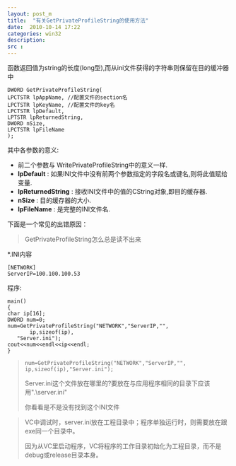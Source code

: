```yaml
---
layout: post_m
title:  "有关GetPrivateProfileString的使用方法"
date:  2010-10-14 17:22
categories: win32
description:  
src :  
---
```



函数返回值为string的长度(long型),而从ini文件获得的字符串则保留在目的缓冲器中 

	DWORD GetPrivateProfileString( 
	LPCTSTR lpAppName, //配置文件的section名 
	LPCTSTR lpKeyName, //配置文件的key名 
	LPCTSTR lpDefault,  
	LPTSTR lpReturnedString,  
	DWORD nSize,  
	LPCTSTR lpFileName  
	);  

其中各参数的意义:  

- 前二个参数与 WritePrivateProfileString中的意义一样. 
- **lpDefault** : 如果INI文件中没有前两个参数指定的字段名或键名,则将此值赋给变量.
- **lpReturnedString** : 接收INI文件中的值的CString对象,即目的缓存器. 
- **nSize** : 目的缓存器的大小. 
- **lpFileName** : 是完整的INI文件名. 


下面是一个常见的出错原因： 

>GetPrivateProfileString怎么总是读不出来 


*.INI内容 

	[NETWORK] 
	ServerIP=100.100.100.53 

程序: 

	main() 
	{ 
	char ip[16]; 
	DWORD num=0; 
	num=GetPrivateProfileString("NETWORK","ServerIP,"", 
	       ip,sizeof(ip), 
	   "Server.ini"); 
	cout<<num<<endl<<ip<<endl; 
	} 


>`num=GetPrivateProfileString("NETWORK","ServerIP,"", ip,sizeof(ip),"Server.ini");` 
>
>Server.ini这个文件放在哪里的?要放在与应用程序相同的目录下应该用".\\server.ini" 
>
>你看看是不是没有找到这个INI文件 

>VC中调试时，server.ini放在工程目录中；程序单独运行时，则需要放在跟exe同一个目录中。 
>
>因为从VC里启动程序，VC将程序的工作目录初始化为工程目录，而不是debug或release目录本身。